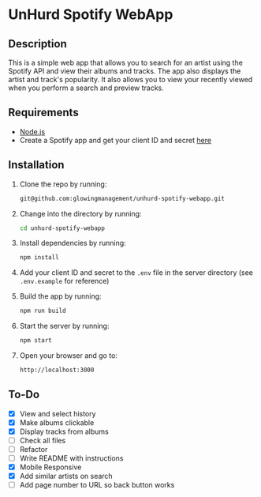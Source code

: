 # UnHurd Spotify WebApp

## Description

This is a simple web app that allows you to search for an artist using the Spotify API and view their albums and tracks. The app also displays the artist and track's popularity. It also allows you to view your recently viewed when you perform a search and preview tracks.

## Requirements

- [Node.js](https://nodejs.org/en/)
- Create a Spotify app and get your client ID and secret [here](https://developer.spotify.com/dashboard/applications)

## Installation

1. Clone the repo by running:

    ```bash
    git@github.com:glowingmanagement/unhurd-spotify-webapp.git
    ```

2. Change into the directory by running:

    ```bash
    cd unhurd-spotify-webapp
    ```

3. Install dependencies by running:

    ```bash
    npm install
    ```

4. Add your client ID and secret to the `.env` file in the server directory (see `.env.example` for reference)

5. Build the app by running:

    ```bash
    npm run build
    ```

6. Start the server by running:

    ```bash
    npm start
    ```

7. Open your browser and go to:

    ```bash
    http://localhost:3000
    ```

## To-Do

- [X] View and select history
- [X] Make albums clickable
- [X] Display tracks from albums
- [ ] Check all files
- [ ] Refactor
- [ ] Write README with instructions
- [X] Mobile Responsive
- [X] Add similar artists on search
- [ ] Add page number to URL so back button works
